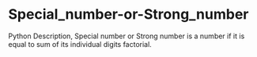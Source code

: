 # Special_number-or-Strong_number
Python Description,
Special number or Strong number is a number if it is equal to sum of its individual digits factorial.
